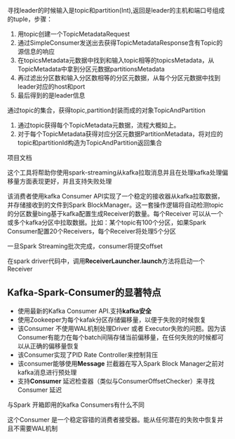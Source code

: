 寻找leader的时候输入是topic和partition(Int),返回是leader的主机和端口号组成的tuple，步骤：

1. 用topic创建一个TopicMetadataRequest
2. 通过SimpleConsumer发送出去获得TopicMetadataResponse含有Topic的源信息的响应
3. 在topicsMetadata元数据中找到和输入topic相等的topicsMetadata，从TopicMetadata中拿到分区元数据partitionsMetadata
4. 再过滤出分区数和输入分区数相等的分区元数据，从每个分区元数据中找到leader对应的host和port
5. 最后得到的是leader信息

通过topic的集合，获得topic,partition封装而成的对象TopicAndPartition

1. 通过topic获得每个TopicMetadata元数据，流程大概如上。
2. 对于每个TopicMetadata获得对应分区元数据PartitionMetadata，将对应的topic和partitionId构造为TopicAndPartition返回集合



项目文档

这个工具将帮助你使用spark-streaming从kafka拉取消息并且在处理kafka处理偏移量方面表现更好，并且支持失败处理

该消费者使用kafka Consumer API实现了一个稳定的接收器从kafka拉取数据，并存储接收到的文件到Spark BlockManager。这一套操作逻辑将自动检测topic的分区数量bing基于kafka配置生成Receiver的数量。每个Receiver 可以从一个或多个kafka分区中拉取数据。比如：某个topic有100个分区，如果Spark Consumer配置20个Receivers，每个Receiver将处理5个分区

一旦Spark Streaming批次完成，consumer将提交offset

在spark driver代码中，调用**ReceiverLauncher.launch**方法将启动一个Receiver

## Kafka-Spark-Consumer的显著特点

- 使用最新的Kafka Consumer API.支持**kafka安全**
- 使用Zookeeper为每个kafak分区存储偏移量，以便于失败的时候恢复
- 该Consumer 不使用WAL机制处理Driver 或者 Executor失败的问题。因为该Consumer有能力在每个batch间隔存储当前偏移量，在任何失败的时候都可以从正确的偏移量恢复
- 该Consumer实现了PID Rate Controller来控制背压
- 该consumer能够使用**Message** 拦截器在写入Spark Block Manager之前对kafka消息进行预处理
- 支持**Consumer** 延迟检查器（类似与ConsumerOffsetChecker）来寻找Consumer 延迟



与Spark 开箱即用的kafka Consumers有什么不同

这个Consumer 是一个稳定容错的消费者接受器。能从任何潜在的失败中恢复并且不需要WAL机制







